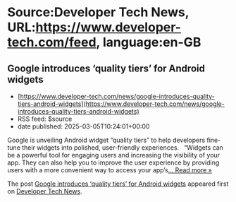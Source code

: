 # Source:Developer Tech News, URL:https://www.developer-tech.com/feed, language:en-GB

## Google introduces ‘quality tiers’ for Android widgets
 - [https://www.developer-tech.com/news/google-introduces-quality-tiers-android-widgets](https://www.developer-tech.com/news/google-introduces-quality-tiers-android-widgets)
 - RSS feed: $source
 - date published: 2025-03-05T10:24:01+00:00

<p>Google is unveiling Android widget “quality tiers” to help developers fine-tune their widgets into polished, user-friendly experiences.&#160;&#160; “Widgets can be a powerful tool for engaging users and increasing the visibility of your app. They can also help you to improve the user experience by providing users with a more convenient way to access your app&#8217;s<a class="excerpt-read-more" href="https://www.developer-tech.com/news/google-introduces-quality-tiers-android-widgets/" title="ReadGoogle introduces ‘quality tiers’ for Android widgets">... Read more &#187;</a></p>
<p>The post <a href="https://www.developer-tech.com/news/google-introduces-quality-tiers-android-widgets/">Google introduces ‘quality tiers’ for Android widgets</a> appeared first on <a href="https://www.developer-tech.com">Developer Tech News</a>.</p>

